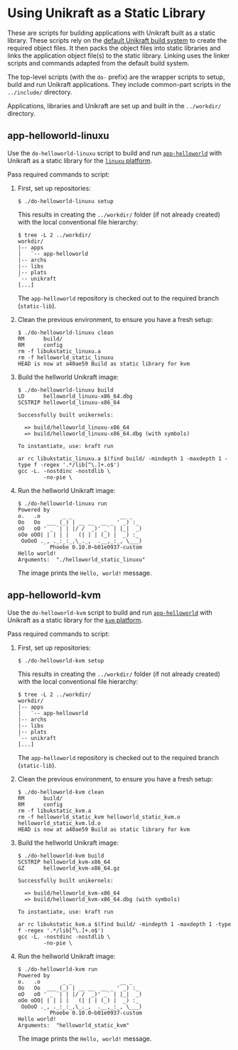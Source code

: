 # Using Unikraft as a Static Library

These are scripts for building applications with Unikraft built as a static library.
These scripts rely on the [default Unikraft build system](https://unikraft.org/docs/usage/advanced/) to create the required object files.
It then packs the object files into static libraries and links the application object file(s) to the static library.
Linking uses the linker scripts and commands adapted from the default build system.

The top-level scripts (with the `do-` prefix) are the wrapper scripts to setup, build and run Unikraft applications.
They include common-part scripts in the `../include/` directory.

Applications, libraries and Unikraft are set up and built in the `../workdir/` directory.

## app-helloworld-linuxu

Use the `do-helloworld-linuxu` script to build and run [`app-helloworld`](https://github.com/unikraft/app-helloworld) with Unikraft as a static library for the [`linuxu` platform](https://github.com/unikraft/unikraft/tree/staging/plat/linuxu).

Pass required commands to script:

1. First, set up repositories:

   ```
   $ ./do-helloworld-linuxu setup
   ```

   This results in creating the `../workdir/` folder (if not already created) with the local conventional file hierarchy:

   ```
   $ tree -L 2 ../workdir/
   workdir/
   |-- apps
   |   `-- app-helloworld
   |-- archs
   |-- libs
   |-- plats
   `-- unikraft
   [...]
   ```

   The `app-helloworld` repository is checked out to the required branch (`static-lib`).

1. Clean the previous environment, to ensure you have a fresh setup:

   ```
   $ ./do-helloworld-linuxu clean
   RM      build/
   RM      config
   rm -f libukstatic_linuxu.a
   rm -f helloworld_static_linuxu
   HEAD is now at a40ae59 Build as static library for kvm
   ```

1. Build the hellworld Unikraft image:

   ```
   $ ./do-helloworld-linuxu build
   LD      helloworld_linuxu-x86_64.dbg
   SCSTRIP helloworld_linuxu-x86_64

   Successfully built unikernels:

     => build/helloworld_linuxu-x86_64
     => build/helloworld_linuxu-x86_64.dbg (with symbols)

   To instantiate, use: kraft run

   ar rc libukstatic_linuxu.a $(find build/ -mindepth 1 -maxdepth 1 -type f -regex '.*/lib[^\.]+.o$')
   gcc -L. -nostdinc -nostdlib \
           -no-pie \
   ```

1. Run the hellworld Unikraft image:

   ```
   $ ./do-helloworld-linuxu run
   Powered by
   o.   .o       _ _               __ _
   Oo   Oo  ___ (_) | __ __  __ _ ' _) :_
   oO   oO ' _ `| | |/ /  _)' _` | |_|  _)
   oOo oOO| | | | |   (| | | (_) |  _) :_
    OoOoO ._, ._:_:_,\_._,  .__,_:_, \___)
             Phoebe 0.10.0~b01e0937-custom
   Hello world!
   Arguments:  "./helloworld_static_linuxu"
   ```

   The image prints the `Hello, world!` message.

## app-helloworld-kvm

Use the `do-helloworld-kvm` script to build and run [`app-helloworld`](https://github.com/unikraft/app-helloworld) with Unikraft as a static library for the [`kvm` platform](https://github.com/unikraft/unikraft/tree/staging/plat/kvm).

Pass required commands to script:

1. First, set up repositories:

   ```
   $ ./do-helloworld-kvm setup
   ```

   This results in creating the `../workdir/` folder (if not already created) with the local conventional file hierarchy:

   ```
   $ tree -L 2 ../workdir/
   workdir/
   |-- apps
   |   `-- app-helloworld
   |-- archs
   |-- libs
   |-- plats
   `-- unikraft
   [...]
   ```

   The `app-helloworld` repository is checked out to the required branch (`static-lib`).

1. Clean the previous environment, to ensure you have a fresh setup:

   ```
   $ ./do-helloworld-kvm clean
   RM      build/
   RM      config
   rm -f libukstatic_kvm.a
   rm -f helloworld_static_kvm helloworld_static_kvm.o helloworld_static_kvm.ld.o
   HEAD is now at a40ae59 Build as static library for kvm
   ```

1. Build the hellworld Unikraft image:

   ```
   $ ./do-helloworld-kvm build
   SCSTRIP helloworld_kvm-x86_64
   GZ      helloworld_kvm-x86_64.gz

   Successfully built unikernels:

     => build/helloworld_kvm-x86_64
     => build/helloworld_kvm-x86_64.dbg (with symbols)

   To instantiate, use: kraft run

   ar rc libukstatic_kvm.a $(find build/ -mindepth 1 -maxdepth 1 -type f -regex '.*/lib[^\.]+.o$')
   gcc -L. -nostdinc -nostdlib \
           -no-pie \
   ```

1. Run the hellworld Unikraft image:

   ```
   $ ./do-helloworld-kvm run
   Powered by
   o.   .o       _ _               __ _
   Oo   Oo  ___ (_) | __ __  __ _ ' _) :_
   oO   oO ' _ `| | |/ /  _)' _` | |_|  _)
   oOo oOO| | | | |   (| | | (_) |  _) :_
    OoOoO ._, ._:_:_,\_._,  .__,_:_, \___)
             Phoebe 0.10.0~b01e0937-custom
   Hello world!
   Arguments:  "helloworld_static_kvm"
   ```

   The image prints the `Hello, world!` message.
